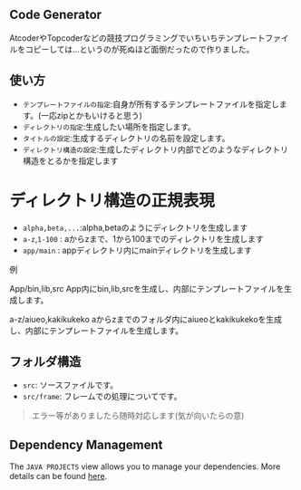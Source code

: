 ## Code Generator

AtcoderやTopcoderなどの競技プログラミングでいちいちテンプレートファイルをコピーしては...というのが死ぬほど面倒だったので作りました。

## 使い方

- `テンプレートファイルの指定`:自身が所有するテンプレートファイルを指定します。(一応zipとかもいけると思う)
- `ディレクトリの指定`:生成したい場所を指定します。
- `タイトルの設定`:生成するディレクトリの名前を設定します。
- `ディレクトリ構造の設定`:生成したディレクトリ内部でどのようなディレクトリ構造をとるかを指定します

# ディレクトリ構造の正規表現

- `alpha,beta,...`:alpha,betaのようにディレクトリを生成します
- `a-z`,`1-100` : aからzまで、1から100までのディレクトリを生成します
- `app/main` : appディレクトリ内にmainディレクトリを生成します

例

App/bin,lib,src
App内にbin,lib,srcを生成し、内部にテンプレートファイルを生成します。

a-z/aiueo,kakikukeko
aからzまでのフォルダ内にaiueoとkakikukekoを生成し、内部にテンプレートファイルを生成します。
## フォルダ構造

- `src`: ソースファイルです。
- `src/frame`: フレームでの処理についてです。

> エラー等がありましたら随時対応します(気が向いたらの意)

## Dependency Management

The `JAVA PROJECTS` view allows you to manage your dependencies. More details can be found [here](https://github.com/microsoft/vscode-java-dependency#manage-dependencies).
